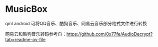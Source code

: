 # MusicBox
qml android 可将QQ音乐、酷狗音乐、网易云音乐部分格式文件进行转换



网易云和酷狗音乐转码参考自：https://github.com/0x77fe/AudioDecrypt?tab=readme-ov-file
